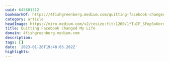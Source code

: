```yaml
---
uuid: 645601312
bookmarkOf: https://4fishgreenberg.medium.com/quitting-facebook-changed-my-life-1419d7827f72
category: article
headImage: https://miro.medium.com/v2/resize:fit:1200/1*TuIF_SFepSoUordfLaYkEg.png
title: Quitting Facebook Changed My Life
domain: 4fishgreenberg.medium.com
description: 
tags: []
date: '2023-01-26T19:48:05.202Z'
highlights: 
---
```




